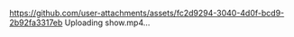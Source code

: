 
https://github.com/user-attachments/assets/fc2d9294-3040-4d0f-bcd9-2b92fa3317eb
Uploading show.mp4…
